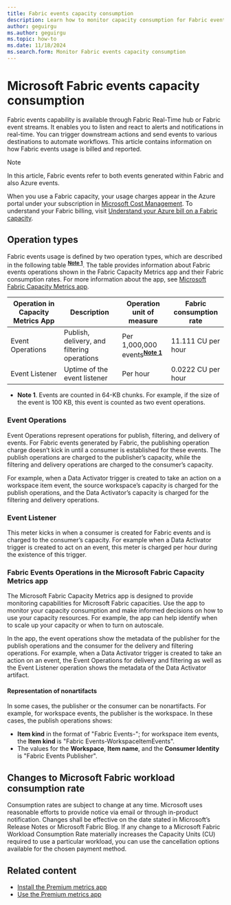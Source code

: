 ```yaml
---
title: Fabric events capacity consumption
description: Learn how to monitor capacity consumption for Fabric events.
author: geguirgu
ms.author: geguirgu
ms.topic: how-to 
ms.date: 11/18/2024
ms.search.form: Monitor Fabric events capacity consumption
---
```


# Microsoft Fabric events capacity consumption

Fabric events capability is available through Fabric Real-Time hub or Fabric event streams. It enables you to listen and react to alerts and notifications in real-time. You can trigger downstream actions and send events to various destinations to automate workflows. This article contains information on how Fabric events usage is billed and reported. 

> [!NOTE]
> In this article, Fabric events refer to both events generated within Fabric and also Azure events. 

When you use a Fabric capacity, your usage charges appear in the Azure portal under your subscription in [Microsoft Cost Management](/azure/cost-management-billing/cost-management-billing-overview). To understand your Fabric billing, visit [Understand your Azure bill on a Fabric capacity](../enterprise/azure-billing.md).


## Operation types
Fabric events usage is defined by two operation types, which are described in the following table <sup>**[Note 1](#Note-1)**</sup>. The table provides information about Fabric events operations shown in the Fabric Capacity Metrics app and their Fabric consumption rates. For more information about the app, see [Microsoft Fabric Capacity Metrics app](../../enterprise/metrics-app.md).
 

| Operation in Capacity Metrics App | Description | Operation unit of measure | Fabric consumption rate |
| --------------------------------- | ----------- | ------------------------- | ----------------------- |
| Event Operations | Publish, delivery, and filtering operations | Per 1,000,000 events<sup>**[Note 1](#Note-1)**</sup> | 11.111 CU per hour |
| Event Listener | Uptime of the event listener | Per hour | 0.0222 CU per hour |

* <a id="Note-1"></a>**Note 1**. Events are counted in 64-KB chunks. For example, if the size of the event is 100 KB, this event is counted as two event operations.

### Event Operations

Event Operations represent operations for publish, filtering, and delivery of events. For Fabric events generated by Fabric, the publishing operation charge doesn’t kick in until a consumer is established for these events. The publish operations are charged to the publisher’s capacity, while the filtering and delivery operations are charged to the consumer’s capacity.
 
For example, when a Data Activator trigger is created to take an action on a workspace item event, the source workspace’s capacity is charged for the publish operations, and the Data Activator’s capacity is charged for the filtering and delivery operations. 


### Event Listener 
This meter kicks in when a consumer is created for Fabric events and is charged to the consumer’s capacity. For example when a Data Activator trigger is created to act on an event, this meter is charged per hour during the existence of this trigger.

### Fabric Events Operations in the Microsoft Fabric Capacity Metrics app

The Microsoft Fabric Capacity Metrics app is designed to provide monitoring capabilities for Microsoft Fabric capacities. Use the app to monitor your capacity consumption and make informed decisions on how to use your capacity resources. For example, the app can help identify when to scale up your capacity or when to turn on autoscale.

In the app, the event operations show the metadata of the publisher for the publish operations and the consumer for the delivery and filtering operations. For example, when a Data Activator trigger is created to take an action on an event, the Event Operations for delivery and filtering as well as the Event Listener operation shows the metadata of the Data Activator artifact.

#### Representation of nonartifacts
In some cases, the publisher or the consumer can be nonartifacts. For example, for workspace events, the publisher is the workspace. In these cases, the publish operations shows:
-  **Item kind** in the format of "Fabric Events-"<event category>; for workspace item events, the **Item kind** is "Fabric Events-WorkspaceItemEvents".
-  The values for the **Workspace**, **Item name**, and the **Consumer Identity** is "Fabric Events Publisher".


## Changes to Microsoft Fabric workload consumption rate 
Consumption rates are subject to change at any time. Microsoft uses reasonable efforts to provide notice via email or through in-product notification. Changes shall be effective on the date stated in Microsoft’s Release Notes or Microsoft Fabric Blog. If any change to a Microsoft Fabric Workload Consumption Rate materially increases the Capacity Units (CU) required to use a particular workload, you can use the cancellation options available for the chosen payment method. 

## Related content 

- [Install the Premium metrics app](/power-bi/enterprise/service-premium-install-app)
- [Use the Premium metrics app](/power-bi/enterprise/service-premium-metrics-app)